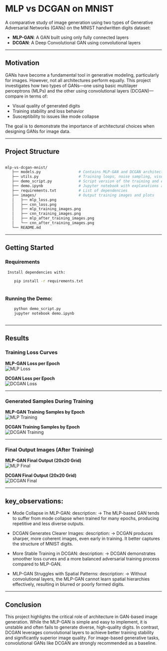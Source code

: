 
# MLP vs DCGAN on MNIST

A comparative study of image generation using two types of Generative Adversarial Networks (GANs) on the
MNIST handwritten digits dataset:

- **MLP-GAN**: A GAN built using only fully connected layers
- **DCGAN**: A Deep Convolutional GAN using convolutional layers

---

## Motivation

GANs have become a fundamental tool in generative modeling, particularly for images. However, not all
architectures perform equally. This project investigates how two types of GANs—one using basic multilayer
perceptrons (MLPs) and the other using convolutional layers (DCGAN)—compare in terms of:

- Visual quality of generated digits
- Training stability and loss behavior
- Susceptibility to issues like mode collapse

The goal is to demonstrate the importance of architectural choices when designing GANs for image data.

---


## Project Structure

```bash

mlp-vs-dcgan-mnist/
   ├── models.py                 # Contains MLP-GAN and DCGAN architectures
   ├── utils.py                  # Training loops, noise sampling, visualization
   ├── demo_script.py            # Script version of the training and evaluation
   ├── demo.ipynb                # Jupyter notebook with explanations and outputs
   ├── requirements.txt          # List of dependencies
   ├── images/                   # Output training images and plots
   │   ├── mlp_loss.png
   │   ├── cnn_loss.png
   │   ├── mlp_training_images.png
   │   ├── cnn_training_images.png
   │   ├── mlp_after_training_images.png
   │   └── cnn_after_training_images.png
   └── README.md

```
---

## Getting Started

### Requirements

```bash
 Install dependencies with:

    pip install -r requirements.txt
    
```
 ### Running the Demo:
 ```bash
     python demo_script.py
     jupyter notebook demo.ipynb
     
```
---

## Results

### Training Loss Curves

**MLP-GAN Loss per Epoch**  
![MLP Loss](mlp_loss.png)

**DCGAN Loss per Epoch**  
![DCGAN Loss](cnn_loss.png)

---

### Generated Samples During Training

**MLP-GAN Training Samples by Epoch**  
![MLP Training](mlp_training_images.png)

**DCGAN Training Samples by Epoch**  
![DCGAN Training](cnn_training_images.png)

---

### Final Output Images (After Training)

**MLP-GAN Final Output (20x20 Grid)**  
![MLP Final](mlp_after_training_images.png)

**DCGAN Final Output (20x20 Grid)**  
![DCGAN Final](cnn_after_training_images.png)

---

## key_observations:

  - Mode Collapse in MLP-GAN:
      description: ->
        The MLP-based GAN tends to suffer from mode collapse when trained for many epochs,
        producing repetitive and less diverse outputs.
        
  - DCGAN Generates Clearer Images:
      description: ->
        DCGAN produces sharper, more coherent images, even early in training. It better captures
        the structure of MNIST digits.
        
  - More Stable Training in DCGAN:
      description: ->
        DCGAN demonstrates smoother loss curves and a more balanced adversarial training process
        compared to MLP-GAN.
        
  - MLP-GAN Struggles with Spatial Patterns:
      description: ->
        Without convolutional layers, the MLP-GAN cannot learn spatial hierarchies effectively,
        resulting in blurred or poorly formed digits.

---

##  Conclusion

  This project highlights the critical role of architecture in GAN-based image generation. While
  the MLP-GAN is simple and easy to implement, it is unstable and often fails to generate diverse,
  high-quality digits. In contrast, DCGAN leverages convolutional layers to achieve better training
  stability and significantly superior image quality. For image-based generative tasks, convolutional
  GANs like DCGAN are strongly recommended as a baseline.
